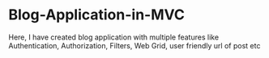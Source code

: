 # Blog-Application-in-MVC
Here, I have created blog application with multiple features like Authentication, Authorization, Filters, Web Grid, user friendly url of post etc
